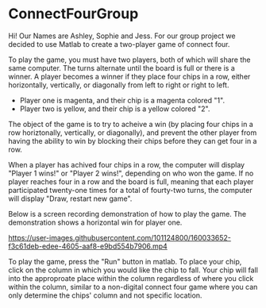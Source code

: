 # ConnectFourGroup
Hi! Our Names are Ashley, Sophie and Jess. For our group project we decided to use Matlab to create a two-player game of connect four. 

To play the game, you must have two players, both of which will share the same computer. The turns alternate until the board is full or there is a winner. A player becomes a winner if they place four chips in a row, either horizontally, vertically, or diagonally from left to right or right to left.
- Player one is magenta, and their chip is a magenta colored "1".
- Player two is yellow, and their chip is a yellow colored "2".

The object of the game is to try to acheive a win (by placing four chips in a row horiztonally, vertically, or diagonally), and prevent the other player from having the ability to win by blocking their chips before they can get four in a row. 

When a player has achived four chips in a row, the computer will display "Player 1 wins!" or "Player 2 wins!", depending on who won the game.
If no player reaches four in a row and the board is full, meaning that each player participated twenty-one times for a total of fourty-two turns, the computer will display "Draw, restart new game".

Below is a screen recording demonstration of how to play the game. The demonstration shows a horizontal win for player one. 

https://user-images.githubusercontent.com/101124800/160033652-f3c61deb-edee-4605-aaf8-e9bd554b7906.mp4

To play the game, press the "Run" button in matlab. To place your chip, click on the column in which you would like the chip to fall. Your chip will fall into the approproate place within the column regardless of where you click within the column, similar to a non-digital connect four game where you can only determine the chips' column and not specific location. 
